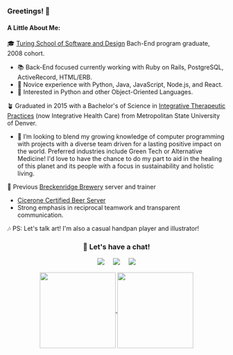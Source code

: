 ### Greetings! 🖖

#### A Little About Me:

🎓 [Turing School of Software and Design](https://turing.io/) Bach-End program graduate, 2008 cohort.
- 📚 Back-End focused currently working with Ruby on Rails, PostgreSQL, ActiveRecord, HTML/ERB.
- 📖 Novice experience with Python, Java, JavaScript, Node.js, and React.
- 🐍 Interested in Python and other Object-Oriented Languages.

🪴 Graduated in 2015 with a Bachelor's of Science in [Integrative Therapeutic Practices](https://www.msudenver.edu/hep/integrativehealthcareprogram/integrativehealthcaremajors/integrativehealthcareextendedmajor/) (now Integrative Health Care) from Metropolitan State University of Denver.
- 🌱 I’m looking to blend my growing knowledge of computer programming with projects with a diverse team driven for a lasting positive impact on the world.  Preferred industries include Green Tech or Alternative Medicine!  I'd love to have the chance to do my part to aid in the healing of this planet and its people with a focus in sustainability and holistic living.

🍻 Previous [Breckenridge Brewery](https://www.breckbrew.com/visit/littleton) server and trainer
- [Cicerone Certified Beer Server](https://www.cicerone.org/us-en/cicerone-certification-levels)
- Strong emphasis in reciprocal teamwork and transparent communication.

🎶 PS: Let's talk art!  I'm also a casual handpan player and illustrator!

<h3 align="center">💬 Let's have a chat!</h3>

<p align="center">
<a href="mailto:zach.stearns92@gmail.com"><img src="https://img.shields.io/badge/Gmail-D14836?style=for-the-badge&logo=gmail&logoColor=white" /></a>&nbsp;&nbsp;&nbsp;&nbsp;
<a target="_blank" href="https://www.linkedin.com/in/zach-stearns/"><img src="https://img.shields.io/badge/LinkedIn-0077B5?style=for-the-badge&logo=linkedin&logoColor=white" /></a>&nbsp;&nbsp;&nbsp;&nbsp;
<a href="https://turingschool.slack.com/archives/D014ZQJ0HT7"><img src="https://img.shields.io/badge/Slack-4A154B?style=for-the-badge&logo=slack&logoColor=white" /></a>
</p>

  <div align="center">
    <a href="https://github.com/Stearnzy/github-readme-stats">
      <img align="center" src="https://github-readme-stats.vercel.app/api?username=Stearnzy&show_icons=true&theme=great-gatsby" height="175"/>
    </a>
  <a href="https://github.com/Stearnzy/github-readme-stats">
      <img align="center" src="https://github-readme-stats.vercel.app/api/top-langs/?username=Stearnzy&theme=great-gatsby" height="175"/>
    </a>
  </div>
